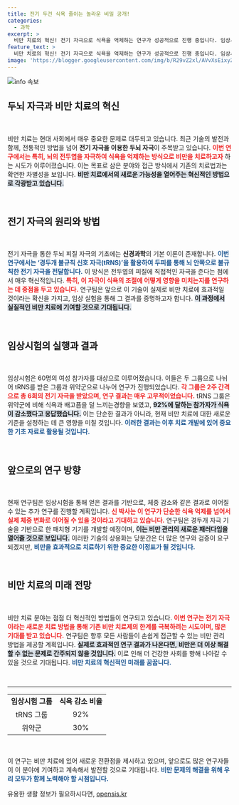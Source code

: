 ```yaml
---
title: 전기 두건 식욕 줄이는 놀라운 비밀 공개!
categories:
  - 과학
excerpt: >
  비만 치료의 혁신! 전기 자극으로 식욕을 억제하는 연구가 성공적으로 진행 중입니다. 임상시험 결과, 참가자 90% 이상이 식욕 감소를 경험하며 주사제보다 부작용이 적을 것으로 기대됩니다. 새로운 패치형 기기로 간편하게 식욕 관리 시대가 열립니다!
feature_text: >
  비만 치료의 혁신! 전기 자극으로 식욕을 억제하는 연구가 성공적으로 진행 중입니다. 임상시험 결과, 참가자 90% 이상이 식욕 감소를 경험하며 주사제보다 부작용이 적을 것으로 기대됩니다. 새로운 패치형 기기로 간편하게 식욕 관리 시대가 열립니다!
image: 'https://blogger.googleusercontent.com/img/b/R29vZ2xl/AVvXsEixyZcFfHzMRdzZMjFBmAUKJYCLCGyLL1o632UiGVXcaFdKo_bkvkuCioo0uUKlGfBVcT3P84aROyZIXSBEx3Aw5nCQ3pTgDom1WDC4m8eifvWiAmWEEVb4x6G_l8C0QH225ldMjyaFvpxGEBGNO37VmDTDMHGhJPq73UglMfDca1-0aw/s1600/blogspot.png'
---
```


<p><img src="https://blogger.googleusercontent.com/img/b/R29vZ2xl/AVvXsEixyZcFfHzMRdzZMjFBmAUKJYCLCGyLL1o632UiGVXcaFdKo_bkvkuCioo0uUKlGfBVcT3P84aROyZIXSBEx3Aw5nCQ3pTgDom1WDC4m8eifvWiAmWEEVb4x6G_l8C0QH225ldMjyaFvpxGEBGNO37VmDTDMHGhJPq73UglMfDca1-0aw/s1600/blogspot.png" alt="info 속보" /></p>

<h2 data-ke-size="size26">두뇌 자극과 비만 치료의 혁신</h2>

<p data-ke-size="size16">&nbsp;</p>

<p>비만 치료는 현대 사회에서 매우 중요한 문제로 대두되고 있습니다. 최근 기술의 발전과 함께, 전통적인 방법을 넘어 <strong>전기 자극을 이용한 두뇌 자극</strong>이 주목받고 있습니다. <b><span style="color: #ee2323;">이번 연구에서는 특히, 뇌의 전두엽을 자극하여 식욕을 억제하는 방식으로 비만을 치료하고자</span></b> 하는 시도가 이루어졌습니다. 이는 목표로 삼은 분야와 접근 방식에서 기존의 치료법과는 확연한 차별성을 보입니다. <b><span style="background-color: #21538527;">비만 치료에서의 새로운 가능성을 열어주는 혁신적인 방법으로 각광받고 있습니다.</span></b></p>

<p data-ke-size="size16">&nbsp;</p>

<h2 data-ke-size="size26">전기 자극의 원리와 방법</h2>

<p data-ke-size="size16">&nbsp;</p>

<p>전기 자극을 통한 두뇌 피질 자극의 기초에는 <strong>신경과학</strong>의 기본 이론이 존재합니다. <b><span style="color: #1a5490;">이번 연구에서는 ‘경두개 불규칙 신호 자극(tRNS)’을 활용하여 두피를 통해 뇌 안쪽으로 불규칙한 전기 자극을 전달합니다.</span></b> 이 방식은 전두엽의 피질에 직접적인 자극을 준다는 점에서 매우 혁신적입니다. <b><span style="color: #ee2323;">특히, 이 자극이 식욕의 조절에 어떻게 영향을 미치는지를 연구하는 데 중점을 두고 있습니다.</span></b> 연구팀은 앞으로 이 기술이 실제로 비만 치료에 효과적일 것이라는 확신을 가지고, 임상 실험을 통해 그 결과를 증명하고자 합니다. <b><span style="background-color: #21538527;">이 과정에서 실질적인 비만 치료에 기여할 것으로 기대됩니다.</span></b></p>

<p data-ke-size="size16">&nbsp;</p>

<h2 data-ke-size="size26">임상시험의 실행과 결과</h2>

<p data-ke-size="size16">&nbsp;</p>

<p>임상시험은 60명의 여성 참가자를 대상으로 이루어졌습니다. 이들은 두 그룹으로 나뉘어 tRNS를 받은 그룹과 위약군으로 나누어 연구가 진행되었습니다. <b><span style="color: #ee2323;">각 그룹은 2주 간격으로 총 6회의 전기 자극을 받았으며, 연구 결과는 매우 고무적이었습니다.</span></b> tRNS 그룹은 위약군에 비해 식욕과 배고픔을 덜 느끼는경향을 보였고, <b><span style="background-color: #21538527;">92%에 달하는 참가자가 식욕이 감소했다고 응답했습니다.</span></b> 이는 단순한 결과가 아니라, 현재 비만 치료에 대한 새로운 기준을 설정하는 데 큰 영향을 미칠 것입니다. <b><span style="color: #1a5490;">이러한 결과는 이후 치료 개발에 있어 중요한 기초 자료로 활용될 것입니다.</span></b></p>

<p data-ke-size="size16">&nbsp;</p>

<h2 data-ke-size="size26">앞으로의 연구 방향</h2>

<p data-ke-size="size16">&nbsp;</p>

<p>현재 연구팀은 임상시험을 통해 얻은 결과를 기반으로, 체중 감소와 같은 결과로 이어질 수 있는 추가 연구를 진행할 계획입니다. <b><span style="color: #ee2323;">신 박사는 이 연구가 단순한 식욕 억제를 넘어서 실제 체중 변화로 이어질 수 있을 것이라고 기대하고 있습니다.</span></b> 연구팀은 경두개 자극 기술을 기반으로 한 패치형 기기를 개발할 예정이며, <b><span style="background-color: #21538527;">이는 비만 관리의 새로운 패러다임을 열어줄 것으로 보입니다.</span></b> 이러한 기술의 상용화는 당분간은 더 많은 연구와 검증이 요구되겠지만, <b><span style="color: #1a5490;">비만을 효과적으로 치료하기 위한 중요한 이정표가 될 것입니다.</span></b></p>

<p data-ke-size="size16">&nbsp;</p>

<h2 data-ke-size="size26">비만 치료의 미래 전망</h2>

<p data-ke-size="size16">&nbsp;</p>

<p>비만 치료 분야는 점점 더 혁신적인 방법들이 연구되고 있습니다. <b><span style="color: #ee2323;">이번 연구는 전기 자극이라는 새로운 치료 방법을 통해 기존 비만 치료제의 한계를 극복하려는 시도이며, 많은 기대를 받고 있습니다.</span></b> 연구팀은 향후 모든 사람들이 손쉽게 접근할 수 있는 비만 관리 방법을 제공할 계획입니다. <b><span style="background-color: #21538527;">실제로 효과적인 연구 결과가 나온다면, 비만은 더 이상 해결할 수 없는 문제로 간주되지 않을 것입니다.</span></b> 이로 인해 더 건강한 사회를 향해 나아갈 수 있을 것으로 기대됩니다. <b><span style="color: #1a5490;">비만 치료의 혁신적인 미래를 꿈꿉니다.</span></b></p>

<p data-ke-size="size16">&nbsp;</p>

<hr />

<table style="width:100%;">
  <tr>
    <td style="text-align: center; height: 17px;"><b>임상시험 그룹</b></td>
    <td style="text-align: center; height: 17px;"><b>식욕 감소 비율</b></td>
  </tr>
  <tr>
    <td style="text-align: center; height: 17px;">tRNS 그룹</td>
    <td style="text-align: center; height: 17px;">92%</td>
  </tr>
  <tr>
    <td style="text-align: center; height: 17px;">위약군</td>
    <td style="text-align: center; height: 17px;">30%</td>
  </tr>
</table>

<p data-ke-size="size16">&nbsp;</p>

<p>이 연구는 비만 치료에 있어 새로운 전환점을 제시하고 있으며, 앞으로도 많은 연구자들이 이 분야에 기여하고 계속해서 발전할 것으로 기대됩니다. <b><span style="color: #1a5490;">비만 문제의 해결을 위해 우리 모두가 함께 노력해야 할 시점입니다.</span></b></p>
유용한 생활 정보가 필요하시다면, <a href="https://opensis.kr" rel="dofollow">opensis.kr</a>


